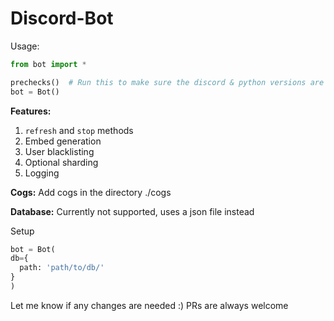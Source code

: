 # Discord-Bot

Usage:

```py
from bot import *

prechecks()  # Run this to make sure the discord & python versions are compatible
bot = Bot()
```

**Features:**

1. `refresh` and `stop` methods
2. Embed generation
3. User blacklisting 
4. Optional sharding
5. Logging


**Cogs:**  Add cogs in the directory ./cogs

**Database:** Currently not supported, uses a json file instead
              
Setup

```py
bot = Bot(
db={
  path: 'path/to/db/'
}
)
```

Let me know if any changes are needed :)
PRs are always welcome
         
